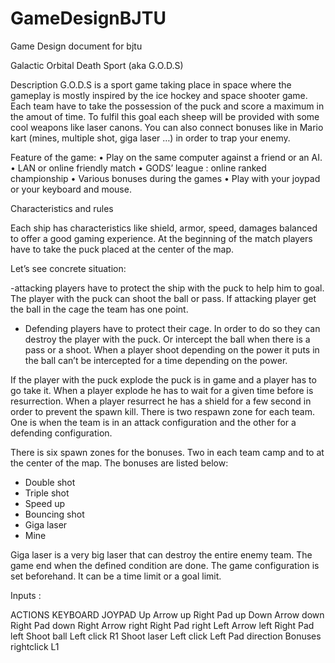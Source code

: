 # GameDesignBJTU
Game Design document for bjtu

Galactic Orbital Death Sport (aka G.O.D.S)


Description
G.O.D.S is a sport game taking place in space where the gameplay is mostly inspired by the ice hockey and space shooter game. Each team have to take the possession of the puck and score a maximum in the amout of time. To fulfil this goal each sheep will be provided with some cool weapons like laser canons. You can also connect bonuses like in Mario kart (mines, multiple shot, giga laser …) in order to trap your enemy.

Feature of the game:
•	Play on the same computer against a friend or an AI.
•	LAN or online friendly match
•	GODS’ league : online ranked championship
•	Various bonuses during the games 
•	Play with your joypad or your keyboard and mouse.

Characteristics and rules

Each ship has characteristics like shield, armor, speed, damages balanced to offer a good gaming experience.
At the beginning of the match players have to take the puck placed at the center of the map. 

Let’s see concrete situation:

-attacking players have to protect the ship with the puck to help him to goal. The player with the puck can shoot the ball or pass. If attacking player get the ball in the cage the team has one point.

- Defending players have to protect their cage. In order to do so they can destroy the player with the puck.  Or intercept the ball when there is a pass or a shoot. When a player shoot depending on the power it puts in the ball can’t be intercepted for a time depending on the power. 

If the player with the puck explode the puck is in game and a player has to go take it.
When a player explode he has to wait for a given time before is resurrection. When a player resurrect he has a shield for a few second in order to prevent the spawn kill. There is two respawn zone for each team. One is when the team is in an attack configuration and the other for a defending configuration.

There is six spawn zones for the bonuses. Two in each team camp and to at the center of the map. The bonuses are listed below:
-	Double shot
-	Triple shot
-	Speed up
-	Bouncing shot
-	Giga laser
-	Mine

Giga laser is a very big laser that can destroy the entire enemy team. 
The game end when the defined condition are done. The game configuration is set beforehand. It can be a time limit or a goal limit. 

Inputs :

ACTIONS			KEYBOARD		JOYPAD
Up				Arrow up		Right Pad up
Down			Arrow down		Right Pad down
Right			Arrow right		Right Pad right
Left			Arrow left		Right Pad left
Shoot ball		Left click		R1
Shoot laser		Left click		Left Pad direction
Bonuses			rightclick		L1

